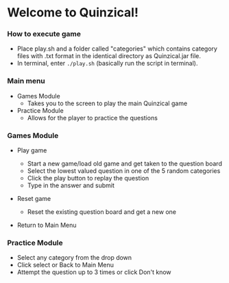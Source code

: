 # Welcome to Quinzical!

### How to execute game
- Place play.sh and a folder called "categories" which contains category files with .txt format in the identical directory as Quinzical.jar file.
- In terminal, enter `./play.sh` (basically run the script in terminal).



### Main menu

- Games Module
  - Takes you to the screen to play the main Quinzical game
- Practice Module
  - Allows for the player to practice the questions



### Games Module

- Play game
  - Start a new game/load old game and get taken to the question board
  - Select the lowest valued question in one of the 5 random categories
  - Click the play button to replay the question
  - Type in the answer and submit

- Reset game
  - Reset the existing question board and get a new one
- Return to Main Menu



### Practice Module

- Select any category from the drop down
- Click select or Back to Main Menu
- Attempt the question up to 3 times or click Don't know

